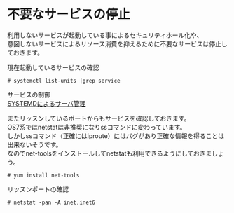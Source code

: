 # 不要なサービスの停止
利用しないサービスが起動している事によるセキュリティホール化や、  
意図しないサービスによるリソース消費を抑えるために不要なサービスは停止しておきます。  

現在起動しているサービスの確認  

```
# systemctl list-units |grep service
```

サービスの制御  
[SYSTEMDによるサーバ管理](/chapter3/page3_3.md)  

またリッスンしているポートからもサービスを確認しておきます。  
OS7系ではnetstatは非推奨になりssコマンドに変わっています。  
しかしssコマンド（正確にはiproute）にはバグがあり正確な情報を得ることは出来ないそうです。  
なのでnet-toolsをインストールしてnetstatも利用できるようにしておきましょう。  

```
# yum install net-tools
```

リッスンポートの確認  

```
# netstat -pan -A inet,inet6
```
